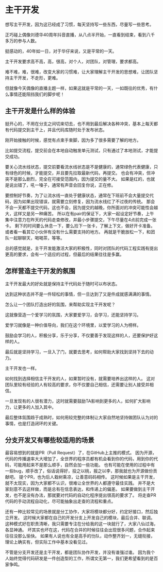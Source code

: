 # 主干开发

想写主干开发，因为这已经成了习惯，每天坚持写一些东西，尽量写一些思考。

正巧碰上偶像刘德华40周年抖音直播，从八点半开始，一直看到结束，看到八千多万的参与人数。

挺感动的，40年如一日，对于华仔来说，又是平常的一天。

主干开发要求高不高，高，很高，对个人，对团队，对管理，要求都高。

难不难，难，很难，改变大家的习惯难，让大家理解主干开发的思想难，让团队坚持主干开发，不走形，更难。

但就像今天偶像的直播主题一样，如果这就是平常的一天，一如既往的优秀，有什么事情还能阻挡我们的脚步呢！

## 主干开发是什么样的体验

挺开心的，不用在分支之间切来切去，也不用到最后解决各种冲突，基本上每天都有代码提交到主干上，并且代码库随时处于发布状态。

刚开始接触的时候，感觉有点束手束脚，因为多了很多需要了解的地方。

比如提交流程，提交前会在本地自动触发单元测试，只有通过了本地测试，才能提交成功。

要关心流水线状态，提交前要看流水线状态是不是健康的，通常绿色代表健康，只有绿色的时候，才能提交，并且要先拉取最新代码，再提交。
也会有冲突，但冲突不是那么剧烈，完全在可接受范围内，因为提交的量不大。
如果是红的，也就是说出错了，吼一嗓子，通常有声音会回复你说，正在修。

要控制好节奏，为了让流水线一直处于健康状态，通常在下班前不会大量提交代码，因为如果出现错误，就需要立刻修复，因为流水线红了不过夜的传统。
那会不会一天都不提交代码，这也不会，因为提交的越晚，你所面对的冲突可能性会越大，这样又是另一种痛苦。
所以在有pair的保证下，大家一起设定好节奏，上午集中注意力在昨天的代码走查修改，并最小步骤提交，下午尽量在4点前完成一张卡。
剩下的时间要么休息一下，要么捡下一张卡，了解上下文，做好开卡准备。
或者看一看其它小伙伴有没有什么需要支持的地方。
再就是干脆放松一下，和团队一起聊聊天，喝喝茶，等等。

总的感觉就是，主干开发能激活大家的积极性，同时对团队的代码工程实践有提出更高的要求，会有一个适应的过程，但最后的结果往往是多赢。

## 怎样营造主干开发的氛围

主干开发最大的好处就是保持主干代码处于随时可以布状态。

达到这种状态并不是一件轻松的事情，但一旦达到了又是件成就感满满的事情。

怎么让一个团队打造出好的氛围，来帮助实现主干开发呢？

这就像营造一个爱学习的氛围，大家要爱学习，会学习，还能坚持学习。

爱学习就像是一种价值导向，我们在这个环境里，以爱学习的人为榜样。

鼓励会学习的人，积极分享，乐于分享，不仅要善于发现这样的人，还要保护好这样的人。

最后就是坚持学习，一旦入了门，就要去思考，如何帮助大家找到坚持下去的动力。

主干开发也一样。

如何找到选择相信主干开发的人，如果暂时没有，就需要培养出这样的人。
这对团队里较有经验的人有较高的要求，你不仅要自己相信，还需要让别人接受并相信。

一旦发现有的人很有潜力，这时就需要鼓励TA影响到更多的人，如何扩大影响力，让更多的人加入其中。

最后整体氛围趋于成熟时，如何用较完整的体制让大家自然地坚持做团队认为对的事情，也是打造闭环的关键。


## 分支开发又有哪些较适用的场景

最容易想到的就是PR（Pull Request）了，在GitHub上主推的模式。
因为开源，代码的传播速率大大增加了，全世界的程序员都有机会看到你的代码，用到你的代码，可能用起来不是那么顺手，自然会加一些功能。
也有可能在使用的过程中有一些bug，顺手改了，俗话说得好，投之以桃，报之以李，那我就也为开源做份贡献吧。
提个PR，也为后人栽树乘凉，让善意码码相传。
这时候如果是主干开发，就不太现实，因为大家都不认识，很难让全世界的人都遵守最佳实践。
并不是大家刻意不去这样做，而是总有在信息表达，和传递上的偏差。
如果要做到主干开发，也不是没有办法，那就要对代码的自动化程序提出很高的要求了。
将走查PR代码的手动流程自动化，尽可能抽象出走查的流程和重点。

还有一种比较常见的场景就是分工协作，大家将模块都分好，约定好接口，然后独立开发。
这时候大家都在自己的开发分支上开发自己的模块，最后合并、联调。
这种模式好在职责清晰，我只需要专注在分给我的这一块就行了，大家八仙过海，各显神通。
坏其实也坏在这，代码在合并的时候往往会出现很多问题，合作起来往往没那么愉快。
如果有人说也有全是高手的㔹队，动作整齐划一，无缝衔接，理论上确实有，但实际工作中基本没看见过。

不管是分支开发还是主干开发，都是团队协作开发，并没有谁强过谁。
因为我个人始终觉得代码研发是一件创造型的工作，所谓文无第一，我们更希望看到的是百家争鸣。

